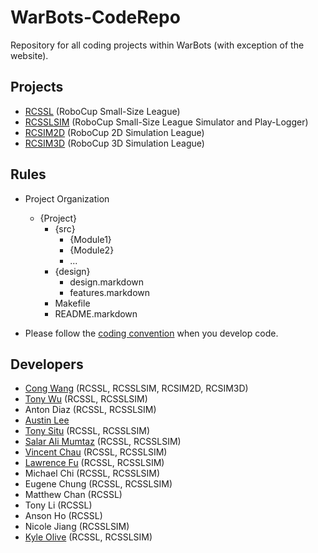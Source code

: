 WarBots-CodeRepo
================

Repository for all coding projects within WarBots (with exception of the website).

Projects
--------
+ [RCSSL](https://github.com/uWaterloo-IEEE-StudentBranch/WarBots-CodeRepo/blob/master/RCSSL/)
    (RoboCup Small-Size League)
+ [RCSSLSIM](https://github.com/uWaterloo-IEEE-StudentBranch/WarBots-CodeRepo/blob/master/RCSSLSIM/)
    (RoboCup Small-Size League Simulator and Play-Logger)
+ [RCSIM2D](https://github.com/uWaterloo-IEEE-StudentBranch/WarBots-CodeRepo/blob/master/RCSIM2D/)
    (RoboCup 2D Simulation League)
+ [RCSIM3D](https://github.com/uWaterloo-IEEE-StudentBranch/WarBots-CodeRepo/blob/master/RCSIM3D/)
    (RoboCup 3D Simulation League)

Rules
-----
+ Project Organization
    + {Project}
        + {src}
            + {Module1}
            + {Module2}
            + ...
        + {design}
            + design.markdown
            + features.markdown
        + Makefile
        + README.markdown
            
+ Please follow the [coding convention](https://github.com/uWaterloo-IEEE-StudentBranch/WarBots-CodeRepo/blob/master/CodingConvention.markdown) when you develop code.

Developers
----------
+ [Cong Wang](https://github.com/thePerv) (RCSSL, RCSSLSIM, RCSIM2D, RCSIM3D)
+ [Tony Wu](https://github.com/y237wu) (RCSSL, RCSSLSIM)
+ Anton Diaz (RCSSL, RCSSLSIM)
+ [Austin Lee](https://github.com/D4L)
+ [Tony Situ](https://github.com/tonygg) (RCSSL, RCSSLSIM)
+ [Salar Ali Mumtaz](https://github.com/Zozos) (RCSSL, RCSSLSIM)
+ [Vincent Chau](https://github.com/Solontus) (RCSSL, RCSSLSIM)
+ [Lawrence Fu](https://github.com/FuMaster) (RCSSL, RCSSLSIM)
+ Michael Chi (RCSSL, RCSSLSIM)
+ Eugene Chung (RCSSL, RCSSLSIM)
+ Matthew Chan (RCSSL)
+ Tony Li (RCSSL)
+ Anson Ho (RCSSL)
+ Nicole Jiang (RCSSLSIM)
+ [Kyle Olive](https://github.com/kolive) (RCSSL, RCSSLSIM)
